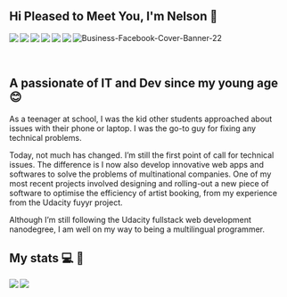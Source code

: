 
## Hi Pleased to Meet You, I'm Nelson :wave:
<img src="https://i.ibb.co/DpwLCnY/Business-Facebook-Cover-Banner-22.png" alt="Business-Facebook-Cover-Banner-22" data-is360="0" data-load="full" class="" style="width: device-width">
<img align="left"src="https://img.shields.io/badge/linkedin-%230077B5.svg?style=for-the-badge&logo=linkedin&logoColor=white">
<img align="left" src="https://img.shields.io/badge/Instagram-%23E4405F.svg?style=for-the-badge&logo=Instagram&logoColor=white">
<img align="left" src="https://img.shields.io/badge/Facebook-%231877F2.svg?style=for-the-badge&logo=Facebook&logoColor=white">
<img align="left" src="https://img.shields.io/badge/WhatsApp-25D366?style=for-the-badge&logo=whatsapp&logoColor=white">
<img align="left" src="https://img.shields.io/badge/Slack-4A154B?style=for-the-badge&logo=slack&logoColor=white">
<img align="left" src="https://img.shields.io/badge/Telegram-2CA5E0?style=for-the-badge&logo=telegram&logoColor=white">

&nbsp;
## 
## A passionate of IT and Dev since my young age :blush:

As a teenager at school, I was the kid other students approached about issues with their phone or laptop. I was the go-to guy for fixing any technical problems.

Today, not much has changed. I’m still the first point of call for technical issues. The difference is I now also develop innovative web apps and softwares to solve the problems of multinational companies. One of my most recent projects involved designing and rolling-out a new piece of software to optimise the efficiency of artist booking, from my experience from the Udacity fuyyr project.

Although I’m still following the Udacity fullstack web development nanodegree, I am well on my way to being a multilingual programmer.
&nbsp;
## My stats :computer: 🥇
<!--
<img align="left" src="https://github-readme-stats.vercel.app/api?username=Afr0t&show_icons=true&theme=radical" class="" style="width: device-width">
<img align="left" src="https://github-readme-stats.vercel.app/api/top-langs/?username=Afr0t&layout=compact" class="" style="width: device-width">
-->
<a href="https://github.com/anuraghazra/github-readme-stats">
  <img align="left" src="https://github-readme-stats.vercel.app/api?username=Afr0t&show_icons=true&theme=radical" class="" style="width: device-width" />
</a>
<a href="https://github.com/anuraghazra/convoychat">
  <img align="left" src="https://github-readme-stats.vercel.app/api/top-langs/?username=Afr0t&layout=compact" class="" style="width: device-width" />
</a>

<!--
**Afr0t/Afr0t** is a ✨ _special_ ✨ repository because its `README.md` (this file) appears on your GitHub profile.

Here are some ideas to get you started:

- 🔭 I’m currently working on ...
- 🌱 I’m currently learning ...
- 👯 I’m looking to collaborate on ...
- 🤔 I’m looking for help with ...
- 💬 Ask me about ...
- 📫 How to reach me: ...
- 😄 Pronouns: ...
- ⚡ Fun fact: ...
-->
